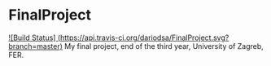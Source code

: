 # FinalProject
[![Build Status] (https://api.travis-ci.org/dariodsa/FinalProject.svg?branch=master)](https://travis-ci.org/dariodsa/FinalProject)
My final project, end of the third year, University of Zagreb, FER.
